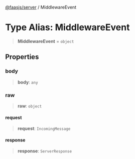 [@faasjs/server](../README.md) / MiddlewareEvent

# Type Alias: MiddlewareEvent

> **MiddlewareEvent** = `object`

## Properties

### body

> **body**: `any`

### raw

> **raw**: `object`

#### request

> **request**: `IncomingMessage`

#### response

> **response**: `ServerResponse`
